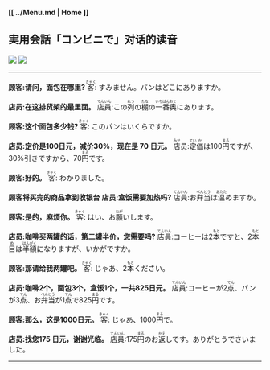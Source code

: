 **[[ ../Menu.md | Home ]]**
## 実用会話「コンビニで」对话的读音
![](src/pann-1.JPG)
![](src/pann-2.JPG)

---

**顾客:请问，面包在哪里?**
<ruby>客<rp>(</rp><rt>きゃく</rt><rp>)</rp></ruby>: すみません。パンはどこにありますか。

**店员:在这排货架的最里面。**
<ruby>店<rp>(</rp><rt>てん</rt><rp>)</rp></ruby><ruby>員<rp>(</rp><rt>いん</rt><rp>)</rp></ruby>:この<ruby>列<rp>(</rp><rt>れつ</rt><rp>)</rp></ruby>の<ruby>棚<rp>(</rp><rt>たな</rt><rp>)</rp></ruby>の<ruby>一<rp>(</rp><rt>いち</rt><rp>)</rp></ruby><ruby>番<rp>(</rp><rt>ばん</rt><rp>)</rp></ruby><ruby>奥<rp>(</rp><rt>おく</rt><rp>)</rp></ruby>にあります。

**顾客:这个面包多少钱?**
<ruby>客<rp>(</rp><rt>きゃく</rt><rp>)</rp></ruby>: このパンはいくらですか。

**店员:定价是100日元，减价30%，现在是 70 日元。**
<ruby>店<rp>(</rp><rt>みせ</rt><rp>)</rp></ruby>员:<ruby>定<rp>(</rp><rt>てい</rt><rp>)</rp></ruby><ruby>価<rp>(</rp><rt>か</rt><rp>)</rp></ruby>は100<ruby>円<rp>(</rp><rt>まる</rt><rp>)</rp></ruby>ですが、30%引きですから、70<ruby>円<rp>(</rp><rt>まる</rt><rp>)</rp></ruby>です。

**顾客:好的。**
<ruby>客<rp>(</rp><rt>きゃく</rt><rp>)</rp></ruby>: わかりました。

**顾客将买完的商品拿到收银台**
**店员:盒饭需要加热吗?**
<ruby>店<rp>(</rp><rt>てん</rt><rp>)</rp></ruby><ruby>員<rp>(</rp><rt>いん</rt><rp>)</rp></ruby>:お<ruby>弁<rp>(</rp><rt>べん</rt><rp>)</rp></ruby><ruby>当<rp>(</rp><rt>とう</rt><rp>)</rp></ruby>は<ruby>温<rp>(</rp><rt>あたた</rt><rp>)</rp></ruby>めますか。

**顾客:是的，麻烦你。**
<ruby>客<rp>(</rp><rt>きゃく</rt><rp>)</rp></ruby>: はい、お<ruby>願<rp>(</rp><rt>ねが</rt><rp>)</rp></ruby>いします。

**店员:咖啡买两罐的话，第二罐半价，您需要吗?**
<ruby>店<rp>(</rp><rt>てん</rt><rp>)</rp></ruby><ruby>員<rp>(</rp><rt>いん</rt><rp>)</rp></ruby>:コーヒーは2<ruby>本<rp>(</rp><rt>もと</rt><rp>)</rp></ruby>ですと、2<ruby>本<rp>(</rp><rt>もと</rt><rp>)</rp></ruby><ruby>目<rp>(</rp><rt>め</rt><rp>)</rp></ruby>は<ruby>半<rp>(</rp><rt>はん</rt><rp>)</rp></ruby><ruby>額<rp>(</rp><rt>がく</rt><rp>)</rp></ruby>になりますが、いかがですか。

**顾客:那请给我两罐吧。**
<ruby>客<rp>(</rp><rt>きゃく</rt><rp>)</rp></ruby>: じゃあ、2<ruby>本<rp>(</rp><rt>もと</rt><rp>)</rp></ruby>ください。

**店员:咖啡2个，面包3个，盒饭1个，一共825日元。**
<ruby>店<rp>(</rp><rt>てん</rt><rp>)</rp></ruby><ruby>員<rp>(</rp><rt>いん</rt><rp>)</rp></ruby>:コーヒーが2<ruby>点<rp>(</rp><rt>てん</rt><rp>)</rp></ruby>、パンが3<ruby>点<rp>(</rp><rt>てん</rt><rp>)</rp></ruby>、お<ruby>弁<rp>(</rp><rt>べん</rt><rp>)</rp></ruby><ruby>当<rp>(</rp><rt>とう</rt><rp>)</rp></ruby>が1<ruby>点<rp>(</rp><rt>てん</rt><rp>)</rp></ruby>で825<ruby>円<rp>(</rp><rt>まる</rt><rp>)</rp></ruby>です。

**顾客:那么，这是1000日元。**
<ruby>客<rp>(</rp><rt>きゃく</rt><rp>)</rp></ruby>: じゃあ、1000<ruby>円<rp>(</rp><rt>まる</rt><rp>)</rp></ruby>で。

**店员:找您175 日元，谢谢光临。**
<ruby>店<rp>(</rp><rt>てん</rt><rp>)</rp></ruby><ruby>員<rp>(</rp><rt>いん</rt><rp>)</rp></ruby>:175<ruby>円<rp>(</rp><rt>まる</rt><rp>)</rp></ruby>のお<ruby>返<rp>(</rp><rt>かえ</rt><rp>)</rp></ruby>しです。ありがとうでさいました。

---

